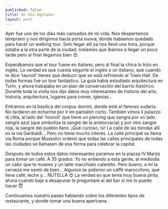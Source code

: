 ```yaml
---
published: false
title: Un día agotador
layout: post
---
```

Ayer fue uno de los días más cansados de mi vida. Nos despertamos temprano y nos dirigimos hacia porta nuova, donde habíamos quedado para hacer un walking tour. Solo llegar allí ya nos llevó una hora, porque estaba a la otra parte de la ciudad, creíamos que íbamos a llegar un poco tarde pero al final llegamos bien 😊. 

Esperábamos que el tour fuese en italiano, pero al final la chica lo hizo en inglés. La verdad es que cuesta seguirle el inglés a un italiano, que cuando te dice 'taunoll' tienes que deducir que se está refiriendo al Town Hall. De todas formas fue un tour fantástico. La guía había estudiado arquitectura en Turín, y ahora trabajaba en un plan de conservación del barrio histórico. Durante toda la visita nos dijo datos muy interesantes de historia del arte, historia, arquitectura, lugares para comer, iglesias...

Entramos en la basilica del corpus domini, donde está el famoso sudario. No tardaron en echarme por ir en pantalón corto. También vimos il palazzo di città, al lado del 'tounoll' que tiene un piercing que sangra por un lado sangre azul (que simboliza la sangre de la aristocracia) y por otro sangre roja, la sangre del pueblo llano. ¡Qué curioso, tú! La calle de las tiendas allí es la via Garibaldi... Pero no tiene mucho interés. La calle principal se llama via Roma porque Mussolini ordenó que todas las calles principales de todas las ciudades se llamasen de esa forma para celebrar la capital. 

Después de todos estos datos interesantes paramos en la piazza IV Marzo para tomar un café. A 35 grados. Yo no entiendo a esta gente, al mediodía un calor que te mueres y un latte macchiato calentito. Pero bueno, a mí la cerveza me sentó de bien... Algunos se pidieron un caffè marocchino, que lleva café, leche y... NUTELLA 😍 La verdad es que tenía muy buena pinta, ahora cuando baje a desayunar le preguntaré al del bar si me lo puede hacer 😇 

Continuamos nuestro paseo hablando sobre los diferentes tipos de restaurante, y donde tomar una buena apericena 
